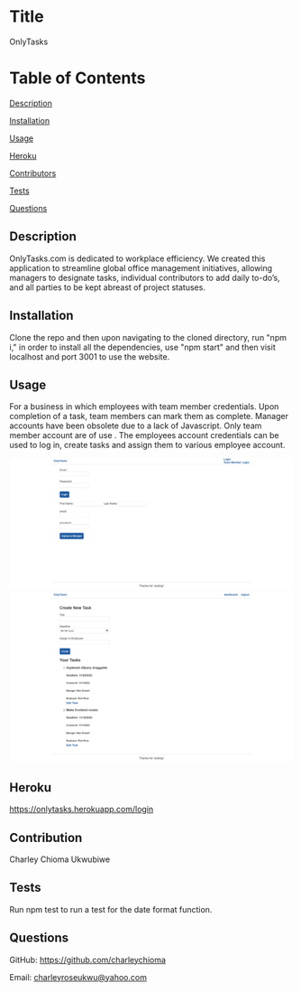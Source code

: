 
# Title
OnlyTasks

# Table of Contents
[Description](#description)

[Installation](#instalation)

[Usage](#usage)

[Heroku](#heroku)

[Contributors](#contributors)

[Tests](#tests)

[Questions](#questions)

## Description
OnlyTasks.com is dedicated to workplace efficiency. We created this application to streamline global office management initiatives, allowing managers to designate tasks, individual contributors to add daily to-do’s, and all parties to be kept abreast of project statuses.  

## Installation
Clone the repo and then upon navigating to the cloned directory, run "npm i," in order to install all the dependencies, use "npm start" and then visit localhost and port 3001 to use the website.

## Usage
For a business in which employees with team member credentials. Upon completion of a task, team members can mark them as complete. Manager accounts have been obsolete due to a lack of Javascript. Only team member account are of use . The employees account credentials can be used to log in, create tasks and assign them to various employee account.

![alt text](./screenshots/login.png)
![alt text](./screenshots/manager.png)

## Heroku 
https://onlytasks.herokuapp.com/login


## Contribution
Charley Chioma Ukwubiwe

## Tests
Run npm test to run a test for the date format function.

## Questions
GitHub: https://github.com/charleychioma 

Email: charleyroseukwu@yahoo.com
